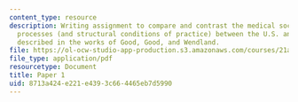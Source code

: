 ```yaml
---
content_type: resource
description: Writing assignment to compare and contrast the medical socialization
  processes (and structural conditions of practice) between the U.S. and Malawi, as
  described in the works of Good, Good, and Wendland.
file: https://ol-ocw-studio-app-production.s3.amazonaws.com/courses/21a-302j-dilemmas-in-bio-medical-ethics-playing-god-or-doing-good-fall-2013/8713a424e221e4393c664465eb7d5990_MIT21A_302JF13_Paper_1.pdf
file_type: application/pdf
resourcetype: Document
title: Paper 1
uid: 8713a424-e221-e439-3c66-4465eb7d5990
---
```

